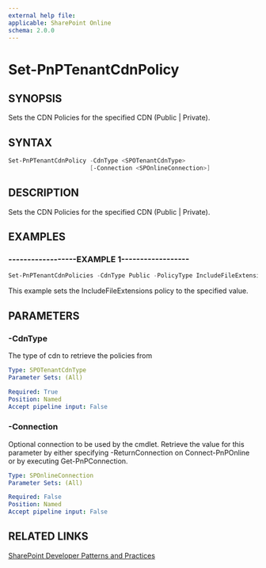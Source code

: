 ```yaml
---
external help file:
applicable: SharePoint Online
schema: 2.0.0
---
```

# Set-PnPTenantCdnPolicy

## SYNOPSIS
Sets the CDN Policies for the specified CDN (Public | Private).

## SYNTAX 

```powershell
Set-PnPTenantCdnPolicy -CdnType <SPOTenantCdnType>
                       [-Connection <SPOnlineConnection>]
```

## DESCRIPTION
Sets the CDN Policies for the specified CDN (Public | Private).

## EXAMPLES

### ------------------EXAMPLE 1------------------
```powershell
Set-PnPTenantCdnPolicies -CdnType Public -PolicyType IncludeFileExtensions -PolicyValue "CSS,EOT,GIF,ICO,JPEG,JPG,JS,MAP,PNG,SVG,TTF,WOFF"
```

This example sets the IncludeFileExtensions policy to the specified value.

## PARAMETERS

### -CdnType
The type of cdn to retrieve the policies from

```yaml
Type: SPOTenantCdnType
Parameter Sets: (All)

Required: True
Position: Named
Accept pipeline input: False
```

### -Connection
Optional connection to be used by the cmdlet. Retrieve the value for this parameter by either specifying -ReturnConnection on Connect-PnPOnline or by executing Get-PnPConnection.

```yaml
Type: SPOnlineConnection
Parameter Sets: (All)

Required: False
Position: Named
Accept pipeline input: False
```

## RELATED LINKS

[SharePoint Developer Patterns and Practices](http://aka.ms/sppnp)